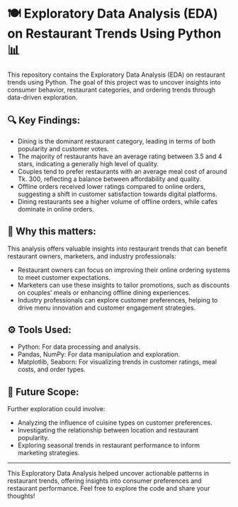 # 🍽️ Exploratory Data Analysis (EDA) on Restaurant Trends Using Python 📊

This repository contains the Exploratory Data Analysis (EDA) on restaurant trends using Python. The goal of this project was to uncover insights into consumer behavior, restaurant categories, and ordering trends through data-driven exploration.

## 🔍 Key Findings:
- Dining is the dominant restaurant category, leading in terms of both popularity and customer votes.
- The majority of restaurants have an average rating between 3.5 and 4 stars, indicating a generally high level of quality.
- Couples tend to prefer restaurants with an average meal cost of around Tk. 300, reflecting a balance between affordability and quality.
- Offline orders received lower ratings compared to online orders, suggesting a shift in customer satisfaction towards digital platforms.
- Dining restaurants see a higher volume of offline orders, while cafes dominate in online orders.

## 🔗 Why this matters:
This analysis offers valuable insights into restaurant trends that can benefit restaurant owners, marketers, and industry professionals:
- Restaurant owners can focus on improving their online ordering systems to meet customer expectations.
- Marketers can use these insights to tailor promotions, such as discounts on couples' meals or enhancing offline dining experiences.
- Industry professionals can explore customer preferences, helping to drive menu innovation and customer engagement strategies.

## ⚙️ Tools Used:
- Python: For data processing and analysis.
- Pandas, NumPy: For data manipulation and exploration.
- Matplotlib, Seaborn: For visualizing trends in customer ratings, meal costs, and order types.

## 🚀 Future Scope:
Further exploration could involve:
- Analyzing the influence of cuisine types on customer preferences.
- Investigating the relationship between location and restaurant popularity.
- Exploring seasonal trends in restaurant performance to inform marketing strategies.

---

This Exploratory Data Analysis helped uncover actionable patterns in restaurant trends, offering insights into consumer preferences and restaurant performance. Feel free to explore the code and share your thoughts!
